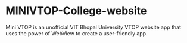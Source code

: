 # MINIVTOP-College-website
Mini VTOP is an unofficial VIT Bhopal University VTOP website app that uses the power of WebView to create a user-friendly app.
